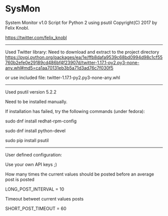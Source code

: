 # SysMon

System Monitor v1.0 Script for Python 2 using psutil
Copyright(C) 2017 by Felix Knobl.

https://twitter.com/felix_knobl

----------------------------------------------------------------------------------------

Used Twitter library:
Need to download and extract to the project directory
https://pypi.python.org/packages/ea/1e/ffb8dafa9539c68bd0994d98c1cf55760b2efe0e29189cd486bf4f23907d/twitter-1.17.1-py2.py3-none-any.whl#md5=ca1aa70131eb3b5a71d3ad76c7f030f5

or use included file: twitter-1.17.1-py2.py3-none-any.whl

----------------------------------------------------------------------------------------

Used psutil version 5.2.2

Need to be installed manually.

If installation has failed, try the following commands (under fedora):

sudo dnf install redhat-rpm-config

sudo dnf install python-devel

sudo pip install psutil

----------------------------------------------------------------------------------------

User defined configuration:

Use your own API keys ;)

How many times the current values should be posted before an average post is posted

LONG_POST_INTERVAL = 10

Timeout betweet current values posts

SHORT_POST_TIMEOUT = 60
